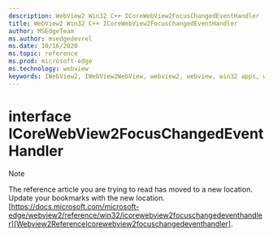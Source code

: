 ```yaml
---
description: WebView2 Win32 C++ ICoreWebView2FocusChangedEventHandler
title: WebView2 Win32 C++ ICoreWebView2FocusChangedEventHandler
author: MSEdgeTeam
ms.author: msedgedevrel
ms.date: 10/16/2020
ms.topic: reference
ms.prod: microsoft-edge
ms.technology: webview
keywords: IWebView2, IWebView2WebView, webview2, webview, win32 apps, win32, edge, ICoreWebView2, ICoreWebView2Controller, browser control, edge html, ICoreWebView2FocusChangedEventHandler
---
```


# interface ICoreWebView2FocusChangedEventHandler 

> [!NOTE]
> The reference article you are trying to read has moved to a new location.  
> Update your bookmarks with the new location.  
> [https://docs.microsoft.com/microsoft-edge/webview2/reference/win32/icorewebview2focuschangedeventhandler][Webview2ReferenceIcorewebview2focuschangedeventhandler].  

[Webview2ReferenceIcorewebview2focuschangedeventhandler]: /microsoft-edge/webview2/reference/win32/icorewebview2focuschangedeventhandler "interface ICoreWebView2FocusChangedEventHandler | Microsoft Docs"
